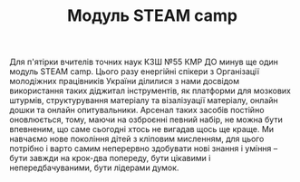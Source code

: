 ﻿---
title: Модуль STEAM camp
---

Для п'ятірки вчителів точних наук КЗШ №55 КМР ДО минув ще один модуль STEAM camp. Цього разу енергійні спікери з Організації молодіжних працівників України ділилися з нами досвідом використання таких діджитал інструментів, як платформи для мозкових штурмів, структурування матеріалу та візалізуації матеріалу, онлайн дошки та онлайн опитувальники. Арсенал таких засобів постійно оновлюється, тому, маючи на озброєнні певний набір, не можна бути впевненим, що саме сьогодні хтось не вигадав щось ще краще. Ми навчаємо нове покоління дітей з кліповим мисленням, для цього потрібно і варто самим неперервно здобувати нові знання і уміння – бути завжди на крок-два попереду, бути цікавими і непередбачуваними, бути лідерами думок. 

<slideshow></slideshow>